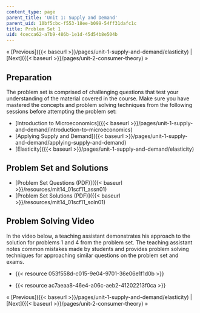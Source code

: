 ```yaml
---
content_type: page
parent_title: 'Unit 1: Supply and Demand'
parent_uid: 10bf5cbc-f553-18ee-b099-54ff31dafc1c
title: Problem Set 1
uid: 4cecca62-a7b9-486b-1e1d-45d54b8e504b
---
```


« [Previous]({{< baseurl >}}/pages/unit-1-supply-and-demand/elasticity) | [Next]({{< baseurl >}}/pages/unit-2-consumer-theory) »

Preparation
-----------

The problem set is comprised of challenging questions that test your understanding of the material covered in the course. Make sure you have mastered the concepts and problem solving techniques from the following sessions before attempting the problem set:

*   [Introduction to Microeconomics]({{< baseurl >}}/pages/unit-1-supply-and-demand/introduction-to-microeconomics)
*   [Applying Supply and Demand]({{< baseurl >}}/pages/unit-1-supply-and-demand/applying-supply-and-demand)
*   [Elasticity]({{< baseurl >}}/pages/unit-1-supply-and-demand/elasticity)

Problem Set and Solutions
-------------------------

*   [Problem Set Questions (PDF)]({{< baseurl >}}/resources/mit14_01scf11_assn01)
*   [Problem Set Solutions (PDF)]({{< baseurl >}}/resources/mit14_01scf11_soln01)

Problem Solving Video
---------------------

In the video below, a teaching assistant demonstrates his approach to the solution for problems 1 and 4 from the problem set. The teaching assistant notes common mistakes made by students and provides problem solving techniques for approaching similar questions on the problem set and exams.

*   {{< resource 053f558d-c015-9e04-9701-36e06e1f1d0b >}}

*   {{< resource ac7aeaa8-46e4-a06c-aeb2-41202213f0ca >}}

« [Previous]({{< baseurl >}}/pages/unit-1-supply-and-demand/elasticity) | [Next]({{< baseurl >}}/pages/unit-2-consumer-theory) »
